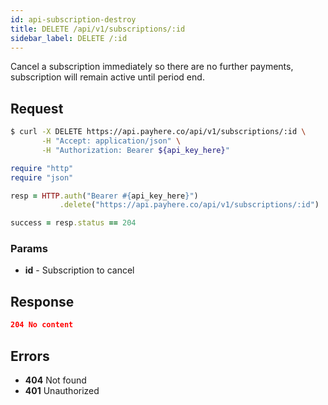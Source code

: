 ```yaml
---
id: api-subscription-destroy
title: DELETE /api/v1/subscriptions/:id
sidebar_label: DELETE /:id
---
```


Cancel a subscription immediately so there are no further payments, subscription will remain active until period end.

## Request

<!--DOCUSAURUS_CODE_TABS-->
<!--Curl-->
```sh
$ curl -X DELETE https://api.payhere.co/api/v1/subscriptions/:id \
       -H "Accept: application/json" \
       -H "Authorization: Bearer ${api_key_here}"
```
<!--Ruby-->
```ruby
require "http"
require "json"

resp = HTTP.auth("Bearer #{api_key_here}")
           .delete("https://api.payhere.co/api/v1/subscriptions/:id")

success = resp.status == 204
```
<!--END_DOCUSAURUS_CODE_TABS-->

### Params

- **id** - Subscription to cancel

## Response

```json
204 No content
```

## Errors

- **404** Not found
- **401** Unauthorized
